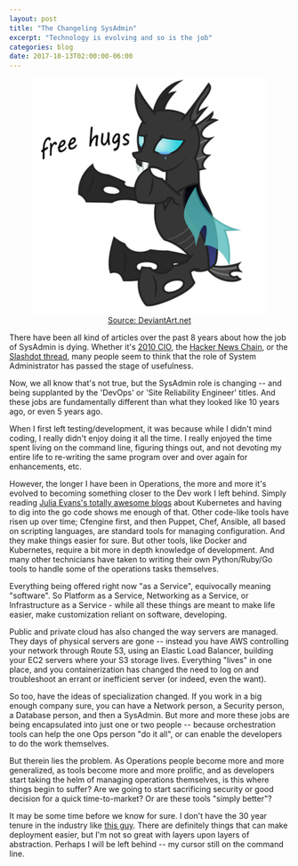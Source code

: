 ```yaml
---
layout: post
title: "The Changeling SysAdmin"
excerpt: "Technology is evolving and so is the job"
categories: blog
date: 2017-10-13T02:00:00-06:00
---
```


<center><figure>
<img src="/images/changeling.png">
<figcaption><a href="https://pre00.deviantart.net/bab6/th/pre/i/2013/076/b/9/free_hugs_changeling_by_xyotic-d5fyeje.png">Source: DeviantArt.net</a></figcaption>
</figure></center>

There have been all kind of articles over the past 8 years about how the job of SysAdmin is dying.  Whether it's <a href="https://www.cio.com/article/2419896/virtualization/cloud-and-the-death-of-the-sysadmin.html">2010 CIO</a>, the <a href="https://news.ycombinator.com/item?id=2137494">Hacker News Chain</a>, or the <a href="https://developers.slashdot.org/story/16/04/08/188242/opinion-devops-is-dead">Slashdot thread</a>, many people seem to think that the role of System Administrator has passed the stage of usefulness.

Now, we all know that's not true, but the SysAdmin role is changing -- and being supplanted by the 'DevOps' or 'Site Reliability Engineer' titles.  And these jobs are fundamentally different than what they looked like 10 years ago, or even 5 years ago.

When I first left testing/development, it was because while I didn't mind coding, I really didn't enjoy doing it all the time.  I really enjoyed the time spent living on the command line, figuring things out, and not devoting my entire life to re-writing the same program over and over again for enhancements, etc.

However, the longer I have been in Operations, the more and more it's evolved to becoming something closer to the Dev work I left behind.  Simply reading <a href="https://jvns.ca">Julia Evans's totally awesome blogs</a> about Kubernetes and having to dig into the go code shows me enough of that. Other code-like tools have risen up over time; Cfengine first, and then Puppet, Chef, Ansible, all based on scripting languages, are standard tools for managing configuration.  And they make things easier for sure.  But other tools, like Docker and Kubernetes, require a bit more in depth knowledge of development.  And many other technicians have taken to writing their own Python/Ruby/Go tools to handle some of the operations tasks themselves.

Everything being offered right now "as a Service", equivocally meaning "software".  So Platform as a Service, Networking as a Service, or Infrastructure as a Service - while all these things are meant to make life easier, make customization reliant on software, developing.

Public and private cloud has also changed the way servers are managed.  They days of physical servers are gone -- instead you have AWS controlling your network through Route 53, using an Elastic Load Balancer, building your EC2 servers where your S3 storage lives.  Everything "lives" in one place, and you containerization has changed the need to log on and troubleshoot an errant or inefficient server (or indeed, even the want).

So too, have the ideas of specialization changed.  If you work in a big enough company sure, you can have a Network person, a Security person, a Database person, and then a SysAdmin.  But more and more these jobs are being encapsulated into just one or two people -- because orchestration tools can help the one Ops person "do it all", or can enable the developers to do the work themselves.

But therein lies the problem.  As Operations people become more and more generalized, as tools become more and more prolific, and as developers start taking the helm of managing operations themselves, is this where things begin to suffer?  Are we going to start sacrificing security or good decision for a quick time-to-market?  Or are these tools "simply better"?

It may be some time before we know for sure.  I don't have the 30 year tenure in the industry like <a href="https://www.itworld.com/article/2987198/operating-systems/30-years-a-sysadmin.html">this guy</a>.  There are definitely things that can make deployment easier, but I'm not so great with layers upon layers of abstraction.  Perhaps I will be left behind -- my cursor still on the command line.